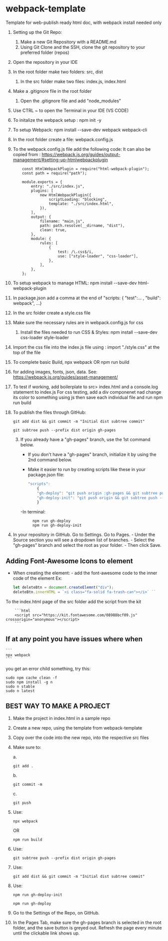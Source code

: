 # webpack-template

Template for web-publish ready html doc, with webpack install needed only

1.  Setting up the Git Repo:

    1. Make a new Git Repository with a README.md
    2. Using Git Clone and the SSH, clone the git repository to your preferred
       folder (repos)

2.  Open the repository in your IDE
3.  In the root folder make two folders: src, dist

    1. In the src folder make two files: index.js, index.html

4.  Make a .gitignore file in the root folder
    1. Open the .gitignore file and add "node_modules"
5.  Use CTRL ~ to open the Terminal in your IDE (VS CODE)

6.  To initalize the webpack setup : npm init -y
7.  To setup Webpack: npm install --save-dev webpack webpack-cli
8.  In the root folder create a file: webpack.config.js
9.  To the webpack.config.js file add the following code: It can also be copied
    from :
    https://webpack.js.org/guides/output-management/#setting-up-htmlwebpackplugin

        	const HtmlWebpackPlugin = require("html-webpack-plugin");
            const path = require("path");
            
            module.exports = {
                entry: "./src/index.js",
                plugins: [
                    new HtmlWebpackPlugin({
                        scriptLoading: "blocking",
                        template: "./src/index.html",
                    }),
                ],
                output: {
                    filename: "main.js",
                    path: path.resolve(__dirname, "dist"),
                    clean: true,
                },
                module: {
                    rules: [
                        {
                            test: /\.css$/i,
                            use: ["style-loader", "css-loader"],
                        },
                    ],
                },
            };


11. To setup webpack to manage HTML: npm install --save-dev html-webpack-plugin
12. In package.json add a comma at the end of "scripts: { "test":... , "build":
    webpack", ...}
13. In the src folder create a style.css file
14. Make sure the necessary rules are in webpack.config.js for css
    1. Install the files needed to run CSS & Styles: npm install --save-dev
       css-loader style-loader
15. Import the css file into the index.js file using : import "./style.css" at
    the top of the file
16. To complete basic Build, npx webpack OR npm run build
17. for adding images, fonts, json, data. See:
    https://webpack.js.org/guides/asset-management/

18. To test if working, add boilerplate to src> index.html and a console.log
    statement to index.js For css testing, add a div componenet nad change its
    color to something using js then save each individual file and run npm run
    build

19. To publish the files through GitHub:

    ```
    git add dist && git commit -m "Initial dist subtree commit"
    ```

    
    ```
    git subtree push --prefix dist origin gh-pages
    ```

    3.  If you already have a "gh-pages" branch, use the 1st command below.

        -   If you don't have a "gh-pages" branch, initialize it by using the
            2nd command below.
        -   Make it easier to run by creating scripts like these in your
            package.json file:

            ```js
            "scripts":
                {
                "gh-deploy": "git push origin :gh-pages && git subtree push --prefix dist origin gh-pages",
                "gh-deploy-init": "git push origin && git subtree push --prefix dist origin gh-pages"
                }
            ```
   
            

        \-In terminal:
```
            npm run gh-deploy
            npm run gh-deploy-init
```



4.  In your repository in GitHub. Go to Settings. Go to Pages.
    \-   Under the Source section you will see a dropdown list of branches.
    \-   Select the "gh-pages" branch and select the root as your folder.
    \-   Then click Save.



## Adding Font-Awesome Icons to element
- When creating the element:
      - add the font-awesome code to the inner code of the element
      Ex:
  
  ```js
  let deleteBtn = document.createElemnt("div");
  deleteBtn.innerHTML = `<i class="fa-solid fa-trash-can"></i>` ``     ```

To the index.html page of the src folder add the script from the kit

        ```html
        <script src="https://kit.fontawesome.com/08988bcf09.js" crossorigin="anonymous"></script>
        ```


## If at any point you have issues where when


    ```
    npx webpack
    ```


you get an error child something, try this:


```
sudo npm cache clean -f
sudo npm install -g n
sudo n stable
sudo n latest
```


## BEST WAY TO MAKE A PROJECT
1. Make the project in index.html in a sample repo
2. Create a new repo, using the template from webpack-template
3. Copy over the code into the new repo, into the respective src files
4. Make sure to:
   
   a.

   ```
   git add .
   ```

   
   b.

   ```
   git commit -m
   ```
   
   c.

   ```
   git push
   ```

   
6. Use:

    ```
    npx webpack
    ```

   OR


   ```
   npm run build
   ```

   
9. Use:

    ```
    git subtree push --prefix dist origin gh-pages
    ```

7. Use:

    ```
    git add dist && git commit -m "Initial dist subtree commit"
    ```


8. Use:

   ```
   npm run gh-deploy-init
   ```


   ```
   npm run gh-deploy
   ```  

9. Go to the Settings of the Repo, on GitHub.
10. In the Pages Tab, make sure the gh-pages branch is selected in the root folder, and the save button is greyed out. Refresh the page every minute until the clickable link shows up.
